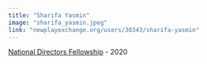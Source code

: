 ```yaml
---
title: "Sharifa Yasmin"
image: "sharifa_yasmin.jpeg"
link: "newplayexchange.org/users/30343/sharifa-yasmin"
---
```


[National Directors Fellowship](/programs/national-directors-fellowship) - 2020
